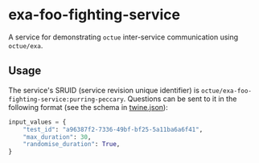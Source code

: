 # exa-foo-fighting-service

A service for demonstrating `octue` inter-service communication using `octue/exa`.

## Usage

The service's SRUID (service revision unique identifier) is `octue/exa-foo-fighting-service:purring-peccary`. Questions
can be sent to it in the following format (see the schema in [twine.json](./twine.json)):

```python
input_values = {
    "test_id": "a96387f2-7336-49bf-bf25-5a11ba6a6f41",
    "max_duration": 30,
    "randomise_duration": True,
}
```
